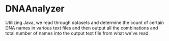 # DNAAnalyzer
Utilizing Java, we read through datasets and determine the count of certain DNA names in various text files and then output all the combinations and total number of names into the output text file from what we've read.
